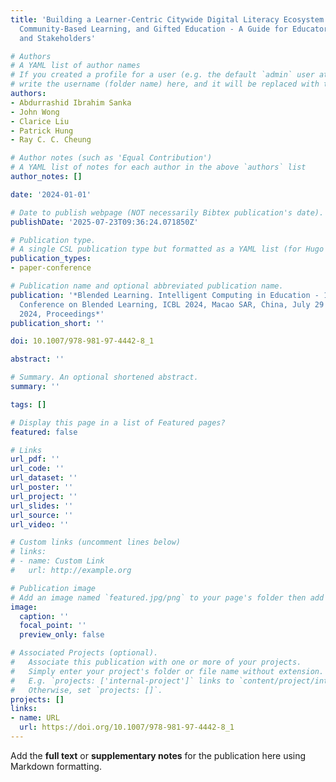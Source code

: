 ```yaml
---
title: 'Building a Learner-Centric Citywide Digital Literacy Ecosystem: Train-the-Trainer,
  Community-Based Learning, and Gifted Education - A Guide for Educators, Policymakers,
  and Stakeholders'

# Authors
# A YAML list of author names
# If you created a profile for a user (e.g. the default `admin` user at `content/authors/admin/`), 
# write the username (folder name) here, and it will be replaced with their full name and linked to their profile.
authors:
- Abdurrashid Ibrahim Sanka
- John Wong
- Clarice Liu
- Patrick Hung
- Ray C. C. Cheung

# Author notes (such as 'Equal Contribution')
# A YAML list of notes for each author in the above `authors` list
author_notes: []

date: '2024-01-01'

# Date to publish webpage (NOT necessarily Bibtex publication's date).
publishDate: '2025-07-23T09:36:24.071850Z'

# Publication type.
# A single CSL publication type but formatted as a YAML list (for Hugo requirements).
publication_types:
- paper-conference

# Publication name and optional abbreviated publication name.
publication: '*Blended Learning. Intelligent Computing in Education - 17th International
  Conference on Blended Learning, ICBL 2024, Macao SAR, China, July 29 - August 1,
  2024, Proceedings*'
publication_short: ''

doi: 10.1007/978-981-97-4442-8_1

abstract: ''

# Summary. An optional shortened abstract.
summary: ''

tags: []

# Display this page in a list of Featured pages?
featured: false

# Links
url_pdf: ''
url_code: ''
url_dataset: ''
url_poster: ''
url_project: ''
url_slides: ''
url_source: ''
url_video: ''

# Custom links (uncomment lines below)
# links:
# - name: Custom Link
#   url: http://example.org

# Publication image
# Add an image named `featured.jpg/png` to your page's folder then add a caption below.
image:
  caption: ''
  focal_point: ''
  preview_only: false

# Associated Projects (optional).
#   Associate this publication with one or more of your projects.
#   Simply enter your project's folder or file name without extension.
#   E.g. `projects: ['internal-project']` links to `content/project/internal-project/index.md`.
#   Otherwise, set `projects: []`.
projects: []
links:
- name: URL
  url: https://doi.org/10.1007/978-981-97-4442-8_1
---
```


Add the **full text** or **supplementary notes** for the publication here using Markdown formatting.
